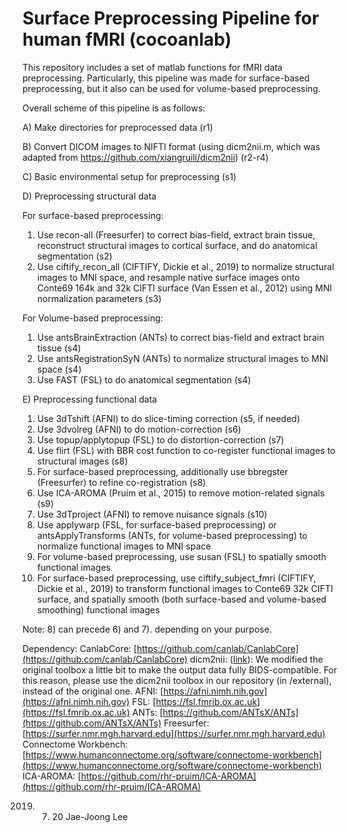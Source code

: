 # Surface Preprocessing Pipeline for human fMRI (cocoanlab)

This repository includes a set of matlab functions for fMRI data preprocessing. Particularly, this pipeline was made for surface-based preprocessing, but it also can be used for volume-based preprocessing.

Overall scheme of this pipeline is as follows:

A) Make directories for preprocessed data (r1)

B) Convert DICOM images to NIFTI format (using dicm2nii.m, which was adapted from https://github.com/xiangruili/dicm2nii) (r2-r4)

C) Basic environmental setup for preprocessing (s1)

D) Preprocessing structural data

  For surface-based preprocessing:
  
  1) Use recon-all (Freesurfer) to correct bias-field, extract brain tissue, reconstruct structural images to cortical surface, and do anatomical segmentation (s2)
  2) Use ciftify_recon_all (CIFTIFY, Dickie et al., 2019) to normalize structural images to MNI space, and resample native surface images onto Conte69 164k and 32k CIFTI surface (Van Essen et al., 2012) using MNI normalization parameters (s3)
    
  For Volume-based preprocessing:
    
  1) Use antsBrainExtraction (ANTs) to correct bias-field and extract brain tissue (s4)
  2) Use antsRegistrationSyN (ANTs) to normalize structural images to MNI space (s4)
  3) Use FAST (FSL) to do anatomical segmentation (s4)
  
E) Preprocessing functional data

  1) Use 3dTshift (AFNI) to do slice-timing correction (s5, if needed)
  2) Use 3dvolreg (AFNI) to do motion-correction (s6)
  3) Use topup/applytopup (FSL) to do distortion-correction (s7)
  4) Use flirt (FSL) with BBR cost function to co-register functional images to structural images (s8)
  5) For surface-based preprocessing, additionally use bbregster (Freesurfer) to refine co-registration (s8)
  6) Use ICA-AROMA (Pruim et al., 2015) to remove motion-related signals (s9)
  7) Use 3dTproject (AFNI) to remove nuisance signals (s10)
  8) Use applywarp (FSL, for surface-based preprocessing) or antsApplyTransforms (ANTs, for volume-based preprocessing) to normalize functional images to MNI space
  9) For volume-based preprocessing, use susan (FSL) to spatially smooth functional images
  10) For surface-based preprocessing, use ciftify_subject_fmri (CIFTIFY, Dickie et al., 2019) to transform functional images to Conte69 32k CIFTI surface, and spatially smooth (both surface-based and volume-based smoothing) functional images
  
  Note: 8) can precede 6) and 7). depending on your purpose.


Dependency:
  CanlabCore: [https://github.com/canlab/CanlabCore](https://github.com/canlab/CanlabCore)
  dicm2nii: ([link](https://www.mathworks.com/matlabcentral/fileexchange/42997-dicom-to-nifti-converter--nifti-tool-and-viewer)): We modified the original toolbox a little bit to make the output data fully BIDS-compatible. For this reason, please use the dicm2nii toolbox in our repository (in /external), instead of the original one. 
  AFNI: [https://afni.nimh.nih.gov](https://afni.nimh.nih.gov)
  FSL: [https://fsl.fmrib.ox.ac.uk](https://fsl.fmrib.ox.ac.uk)
  ANTs: [https://github.com/ANTsX/ANTs](https://github.com/ANTsX/ANTs)
  Freesurfer: [https://surfer.nmr.mgh.harvard.edu](https://surfer.nmr.mgh.harvard.edu)
  Connectome Workbench: [https://www.humanconnectome.org/software/connectome-workbench](https://www.humanconnectome.org/software/connectome-workbench)
  ICA-AROMA: [https://github.com/rhr-pruim/ICA-AROMA](https://github.com/rhr-pruim/ICA-AROMA)
  
  
2019. 07. 20
Jae-Joong Lee
